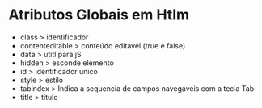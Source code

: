 # Atributos Globais em Htlm
   * class > identificador
   * contenteditable > conteúdo editavel (true e false)
   * data > utitl para jS
   * hidden > esconde elemento
   * id > identificador unico
   * style > estilo
   * tabindex > Indica a sequencia de campos navegaveis com a tecla Tab
   * title > titulo